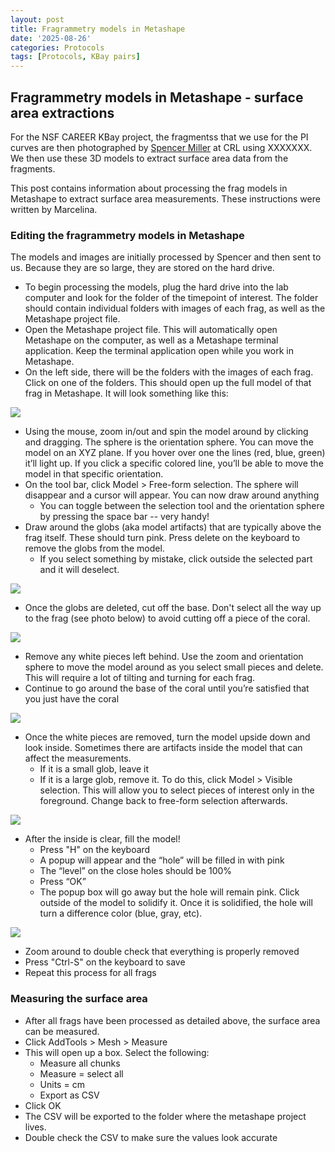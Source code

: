 ```yaml
---
layout: post
title: Fragrammetry models in Metashape
date: '2025-08-26'
categories: Protocols
tags: [Protocols, KBay pairs]
---
```


## Fragrammetry models in Metashape - surface area extractions 

For the NSF CAREER KBay project, the fragmentss that we use for the PI curves are then photographed by [Spencer Miller](https://www.coralresiliencelab.com/spencer-miller) at CRL using XXXXXXX. We then use these 3D models to extract surface area data from the fragments. 

This post contains information about processing the frag models in Metashape to extract surface area measurements. These instructions were written by Marcelina. 

### Editing the fragrammetry models in Metashape 

The models and images are initially processed by Spencer and then sent to us. Because they are so large, they are stored on the hard drive. 

- To begin processing the models, plug the hard drive into the lab computer and look for the folder of the timepoint of interest. The folder should contain individual folders with images of each frag, as well as the Metashape project file. 
- Open the Metashape project file. This will automatically open Metashape on the computer, as well as a Metashape terminal application. Keep the terminal application open while you work in Metashape. 
- On the left side, there will be the folders with the images of each frag. Click on one of the folders. This should open up the full model of that frag in Metashape. It will look something like this: 

![](https://raw.githubusercontent.com/JillAshey/Ashey_Barott_Lab_Notebook/refs/heads/main/images/model_pre_edit.png)

- Using the mouse, zoom in/out and spin the model around by clicking and dragging. The sphere is the orientation sphere. You can move the model on an XYZ plane. If you hover over one the lines (red, blue, green) it’ll light up. If you click a specific colored line, you’ll be able to move the model in that specific orientation. 
- On the tool bar, click Model > Free-form selection. The sphere will disappear and a cursor will appear. You can now draw around anything 
	- You can toggle between the selection tool and the orientation sphere by pressing the space bar -- very handy! 
- Draw around the globs (aka model artifacts) that are typically above the frag itself. These should turn pink. Press delete on the keyboard to remove the globs from the model. 
	- If you select something by mistake, click outside the selected part and it will deselect. 

![](https://raw.githubusercontent.com/JillAshey/Ashey_Barott_Lab_Notebook/refs/heads/main/images/model_glob.png)

- Once the globs are deleted, cut off the base. Don't select all the way up to the frag (see photo below) to avoid cutting off a piece of the coral. 

![](https://raw.githubusercontent.com/JillAshey/Ashey_Barott_Lab_Notebook/refs/heads/main/images/model_base_selected.png)

- Remove any white pieces left behind. Use the zoom and orientation sphere to move the model around as you select small pieces and delete. This will require a lot of tilting and turning for each frag. 
- Continue to go around the base of the coral until you’re satisfied that you just have the coral

![](https://raw.githubusercontent.com/JillAshey/Ashey_Barott_Lab_Notebook/refs/heads/main/images/model_editing.png)

- Once the white pieces are removed, turn the model upside down and look inside. Sometimes there are artifacts inside the model that can affect the measurements. 
	- If it is a small glob, leave it 
	- If it is a large glob, remove it. To do this, click Model > Visible selection. This will allow you to select pieces of interest only in the foreground. Change back to free-form selection afterwards. 

![](https://raw.githubusercontent.com/JillAshey/Ashey_Barott_Lab_Notebook/refs/heads/main/images/frag_hole.png)

- After the inside is clear, fill the model!
	- Press "H" on the keyboard 
	- A popup will appear and the “hole” will be filled in with pink
	- The “level” on the close holes should be 100% 
	- Press “OK” 
	- The popup box will go away but the hole will remain pink. Click outside of the model to solidify it. Once it is solidified, the hole will turn a difference color (blue, gray, etc). 

![](https://raw.githubusercontent.com/JillAshey/Ashey_Barott_Lab_Notebook/refs/heads/main/images/frag_hole_filled.png)

- Zoom around to double check that everything is properly removed
- Press "Ctrl-S" on the keyboard to save 
- Repeat this process for all frags 

### Measuring the surface area 

- After all frags have been processed as detailed above, the surface area can be measured. 
- Click AddTools > Mesh > Measure 
- This will open up a box. Select the following: 
	- Measure all chunks 
	- Measure = select all 
	- Units = cm
	- Export as CSV
- Click OK 
- The CSV will be exported to the folder where the metashape project lives. 
- Double check the CSV to make sure the values look accurate 



